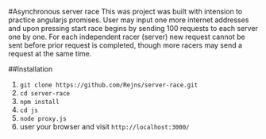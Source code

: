#Asynchronous server race
This was project was built with intension to practice angularjs promises. User may input one more internet addresses
and upon pressing start race begins by sending 100 requests to each server one by one. For each independent racer (server) new request cannot be sent before prior request is completed, though more racers may send a request at the same time.

##Installation

1.  `git clone https://github.com/Rejns/server-race.git`
2. `cd server-race`
3. `npm install`
4. `cd js`
5. `node proxy.js`
4. user your browser and visit `http://localhost:3000/`
